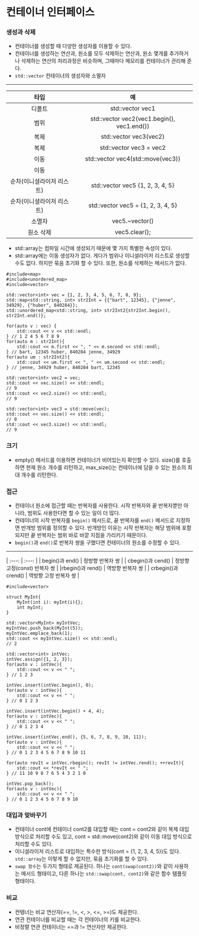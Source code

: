 # 컨테이너 인터페이스

### 생성과 삭제

- 컨테이너를 생성할 때 다양한 생성자를 이용할 수 있다.
- 컨테이너를 생성하는 연산과, 원소를 모두 삭제하는 연산과, 원소 몇개를 추가하거나 삭제하는 연산의 처리과정은 비슷하며, 그때마다 메모리를 컨테이너가 관리해 준다.
- `std::vector` 컨테이너의 생성자와 소멸자

---

|           타입            |                       예                        |
| :-----------------------: | :---------------------------------------------: |
|          디폴트           |              std::vector<int> vec1              |
|           범위            | std::vector<int> vec2(vec1.begin(), vec1.end()) |
|           복제            |           std::vector<int> vec3(vec2)           |
|           복제            |          std::vector<int> vec3 = vec2           |
|           이동            |     std::vector<int> vec4(std::move(vec3))      |
|           이동            |                                                 |
| 순차(이니셜라이저 리스트) |      std::vector<int> vec5 {1, 2, 3, 4, 5}      |
| 순차(이니셜라이저 리스트) |     std::vector<int> vec5 = {1, 2, 3, 4, 5}     |
|          소멸자           |                 vec5.~vector()                  |
|         원소 삭제         |                  vec5.clear();                  |

- std::array는 컴파일 시간에 생성되기 때문에 몇 가지 특별한 속성이 있다.
- std::array에는 이동 생성자가 없다. 게다가 범위나 이니셜라이저 리스트로 생성할 수도 없다. 하지만 묶음 초기화 할 수 있다. 또한, 원소를 삭제하는 메서드가 없다.

```
#include<map>
#include<unordered_map>
#include<vector>

std::vector<int> vec = {1, 2, 3, 4, 5, 6, 7, 8, 9};
std::map<std::string, int> str2Int = {{"bart", 12345}, {"jenne", 34929}, {"huber", 840284}};
std::unordered_map<std::string, int> str2Int2{str2Int.begin(), str2Int.end()};

for(auto v : vec) {
    std::cout << v << std::endl;
} // 1 2 4 5 6 7 8 9
for(auto m : str2Int){
    std::cout << m.first << ", " << m.second << std::endl;
} // bart, 12345 huber, 840284 jenne, 34929
for(auto um : str2Int2){
    std::cout << um.first << ", " << um.second << std::endl;
} // jenne, 34929 huber, 840284 bart, 12345

std::vector<int> vec2 = vec;
std::cout << vec.size() << std::endl;
// 9
std::cout << vec2.size() << std::endl;
// 9

std::vector<int> vec3 = std::move(vec);
std::cout << vec.size() << std::endl;
// 0
std::cout << vec3.size() << std::endl;
// 9
```

### 크기

- empty() 메서드를 이용하면 컨테이너가 비어있는지 확인할 수 있다. size()를 호출하면 현재 원소 개수를 리턴하고, max_size()는 컨테이너에 담을 수 있는 원소의 최대 개수를 리턴한다.

### 접근

- 컨테이너 원소에 접근할 때는 반복자를 사용한다. 시작 반복자와 끝 반복자뿐만 아니라, 범위도 사용한다면 할 수 있는 일이 더 많다.
- 컨테이너의 시작 반복자를 `begin()` 메서드로, 끝 반복자를 `end()` 메서드로 지정하면 반개방 범위를 정의할 수 있다. 반개방인 이유는 시작 반복자는 해당 범위에 포함되지만 끝 반복자는 범위 바로 바깥 지점을 가리키기 때문이다.
- `begin()`과 `end()`로 반복자 쌍을 구했다면 컨테이너의 원소를 수정할 수 있다.

---

| :---: | :---: |
| begin()과 end() | 정방향 반복자 쌍 |
| cbegin()과 cend() | 정방향 고정(const) 반복자 쌍 |
|rbegin()과 rend() | 역방향 반복자 쌍 |
| crbegin()과 crend() | 역방향 고정 반복자 쌍 |

```
#include<vector>

struct MyInt{
    MyInt(int i): myInt(i){};
    int myInt;
}

std::vector<MyInt> myIntVec;
myIntVec.push_back(MyInt(5));
myIntVec.emplace_back(1);
std::cout << myIntVec.size() << std::endl;
// 2

std::vector<int> intVec;
intVec.assign({1, 2, 3});
for(auto v : intVec){
    std::cout << v << " ";
} // 1 2 3

intVec.insert(intVec.begin(), 0);
for(auto v : intVec){
    std::cout << v << " ";
} // 0 1 2 3

intVec.insert(intVec.begin() + 4, 4);
for(auto v : intVec){
    std::cout << v << " ";
} // 0 1 2 3 4

intVec.insert(intVec.end(), {5, 6, 7, 8, 9, 10, 11});
for(auto v : intVec){
    std::cout << v << " ";
} // 0 1 2 3 4 5 6 7 8 9 10 11

for(auto revIt = intVec.rbegin(); revIt != intVec.rend(); ++revIt){
    std::cout << *revIt << " ";
} // 11 10 9 8 7 6 5 4 3 2 1 0

intVec.pop_back();
for(auto v : intVec){
    std::cout << v << " ";
} // 0 1 2 3 4 5 6 7 8 9 10
```

### 대입과 맞바꾸기

- 컨테이너 cont에 컨테이너 cont2를 대입할 때는 cont = cont2와 같이 복제 대입 방식으로 처리할 수도 있고, cont = std::move(cont2)와 같이 이동 대입 방식으로처리할 수도 있다.
- 이니셜라이저 리스트로 대입하는 특수한 방식(cont = {1, 2, 3, 4, 5})도 있다. `std::array`는 이렇게 할 수 없지만, 묶음 초기화를 할 수 있다.
- `swap 함수`는 두가지 형태로 제공된다. 하나는 `cont(swap(cont2))`와 같이 사용하는 메서드 형태이고, 다른 하나는 `std::swap(cont, cont2)`와 같은 함수 템플릿 형태이다.

### 비교

- 컨텡너는 비교 연산자(==, !=, <, >, <=, >=)도 제공한다.
- 연관 컨테이너를 비교할 때는 각 컨테이너의 키를 비교한다.
- 비정렬 연관 컨테이너는 ==과 != 연산자만 제공한다.
